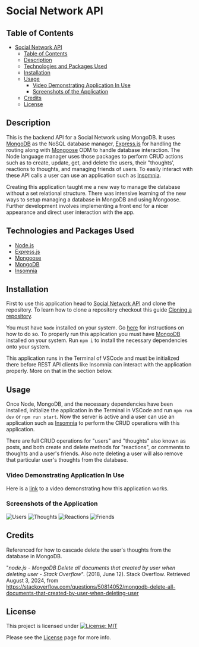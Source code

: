 # Social Network API

## Table of Contents

- [Social Network API](#social-network-api)
  - [Table of Contents](#table-of-contents)
  - [Description](#description)
  - [Technologies and Packages Used](#technologies-and-packages-used)
  - [Installation](#installation)
  - [Usage](#usage)
    - [Video Demonstrating Application In Use](#video-demonstrating-application-in-use)
    - [Screenshots of the Application](#screenshots-of-the-application)
  - [Credits](#credits)
  - [License](#license)

## Description

This is the backend API for a Social Network using MongoDB. It uses [MongoDB](https://www.mongodb.com/) as the NoSQL database manager, [Express.js](https://expressjs.com/) for handling the routing along with [Mongoose](https://www.npmjs.com/package/mongoose) ODM to handle database interaction. The Node language manager uses those packages to perform CRUD actions such as to create, update, get, and delete the users, their "thoughts', reactions to thoughts, and managing friends of users. To easily interact with these API calls a user can use an application such as [Insomnia](https://insomnia.rest/).

Creating this application taught me a new way to manage the database without a set relational structure. There was intensive learning of the new ways to setup managing a database in MongoDB and using Mongoose. Further development involves implementing a front end for a nicer appearance and direct user interaction with the app.

## Technologies and Packages Used

- [Node.js](https://nodejs.org/en)
- [Express.js](https://expressjs.com/)
- [Mongoose](https://www.npmjs.com/package/mongoose)
- [MongoDB](https://www.mongodb.com/)
- [Insomnia](https://insomnia.rest/)
  
## Installation

First to use this application head to [Social Network API](https://github.com/EXCervantes/social-network-api) and clone the repository. To learn how to clone a repository checkout this guide [Cloning a repository](https://docs.github.com/en/repositories/creating-and-managing-repositories/cloning-a-repository).

You must have `Node` installed on your system. Go [here](https://nodejs.org/en/learn/getting-started/how-to-install-nodejs) for instructions on how to do so. To properly run this application you must have [MongoDB](https://www.mongodb.com/) installed on your system. Run `npm i` to install the necessary dependencies onto your system.

This application runs in the Terminal of VSCode and must be initialized there before REST API clients like Insomnia can interact with the application properly. More on that in the section below.

## Usage

Once Node, MongoDB, and the necessary dependencies have been installed, initialize the application in the Terminal in VSCode and run `npm run dev` or `npm run start`. Now the server is active and a user can use an application such as [Insomnia](https://insomnia.rest/) to perform the CRUD operations with this application.

There are full CRUD operations for "users" and "thoughts" also known as posts, and both create and delete methods for "reactions", or comments to thoughts and a user's friends. Also note deleting a user will also remove that particular user's thoughts from the database.

### Video Demonstrating Application In Use

Here is a [link]() to a video demonstrating how this application works.

### Screenshots of the Application

![Users](assets/images/socialnetworkapiscreen1.jpg)
![Thoughts](assets/images/socialnetworkapiscreen2.jpg)
![Reactions](assets/images/socialnetworkapiscreen3.jpg)
![Friends](assets/images/socialnetworkapiscreen4.jpg)

## Credits

Referenced for how to cascade delete the user's thoughts from the database in MongoDB.

"_node.js - MongoDB Delete all documents that created by user when deleting user - Stack Overflow_". (2018, June 12). Stack Overflow. Retrieved August 3, 2024, from https://stackoverflow.com/questions/50814052/mongodb-delete-all-documents-that-created-by-user-when-deleting-user
  
## License

This project is licensed under [![License: MIT](https://img.shields.io/badge/License-MIT-yellow.svg)](https://opensource.org/licenses/MIT)

Please see the [License](https://opensource.org/licenses/MIT) page for more info.

